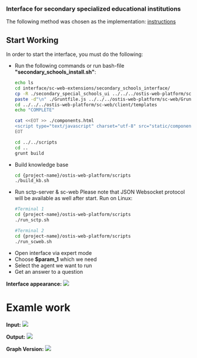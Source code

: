 ### Interface for secondary specialized educational institutions 

The following method was chosen as the implementation:
<a href = "https://github.com/MikhailSadovsky/ostis-UI-component-sample/wiki/Component-integration" target= "_blank">instructions</a>

## Start Working

In order to start the interface, you must do the following:

* Run the following commands or run bash-file <b>"secondary_schools_install.sh"</b>:
    ``` sh
    echo ls
    cd interface/sc-web-extensions/secondary_schools_interface/
    cp -R ./secondary_special_schools_ui ../../../ostis-web-platform/sc-web/components/
    paste -d"\n" ./Gruntfile.js ../../../ostis-web-platform/sc-web/Gruntfile.js > ../../../ostis-web-platform/sc-web/Gruntfile.js
    cd ../../../ostis-web-platform/sc-web/client/templates
    echo "COMPLETE"

    cat <<EOT >> ./components.html
    <script type="text/javascript" charset="utf-8" src="static/components/js/secondary_special_schools_ui/secondary-special-schools.js"></script>
    EOT

    cd ../../scripts
    cd ..
    grunt build
    ``` 
* Build knowledge base
    ```sh
    cd {project-name}/ostis-web-platform/scripts
    ./build_kb.sh
    ```
* Run sctp-server & sc-web
Please note that JSON Websocket protocol will be available as well after start.
    Run on Linux:
    ```sh
    #Terminal 1
    cd {project-name}/ostis-web-platform/scripts
    ./run_sctp.sh

    #Terminal 2
    cd {project-name}/ostis-web-platform/scripts
    ./run_scweb.sh
    ```
* Open interface via expert mode
* Choose <b>$param_1</b> which we need
* Select the agent we want to run
* Get an answer to a question

**Interface appearance:**
![](content/interface.jpg)

# Examle work


**Input:**
![](content/work_interface.jpg)

**Output:**
![](content/answer.jpg)

**Graph Version:**
![](content/answer_graph.jpg)